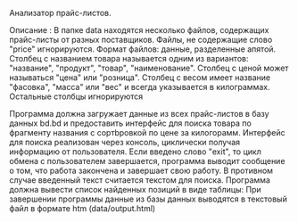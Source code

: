 Анализатор прайс-листов.

Описание :
В папке data находятся несколько файлов, содержащих прайс-листы от разных поставщиков.
Файлы, не содержащие слово "price" игнорируются.
Формат файлов: данные, разделенные апятой.
Столбец с названием товара называется одним из вариантов: "название", "продукт", "товар", "наименование".
Столбец с ценой может называться "цена" или "розница".
Столбец с весом имеет название "фасовка", "масса" или "вес" и всегда указывается в килограммах.
Остальные столбцы игнорируются


Программа должна загружает данные из всех прайс-листов в базу данных bd.bd и предоставить интерфейс для поиска товара по фрагменту названия с сортbровкой по цене за килогорамм.
Интерфейс для поиска реализован через консоль, циклически получая информацию от пользователя.
Если введено слово "exit", то цикл обмена с пользователем завершается, программа выводит сообщение о том, что работа закончена и завершает свою работу. 
В противном случае введенный текст считается текстом для поиска. Программа должна вывести список найденных позиций в виде таблицы:
При завершении программы данные из базы данных выводятся в текстовый файл в формате htm (data/output.html)
